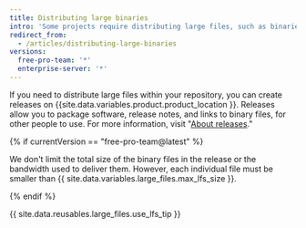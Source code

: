 ```yaml
---
title: Distributing large binaries
intro: 'Some projects require distributing large files, such as binaries or installers, in addition to distributing source code.'
redirect_from:
  - /articles/distributing-large-binaries
versions:
  free-pro-team: '*'
  enterprise-server: '*'
---
```


If you need to distribute large files within your repository, you can create releases on {{site.data.variables.product.product_location }}. Releases allow you to package software, release notes, and links to binary files, for other people to use. For more information, visit "[About releases](/github/administering-a-repository/about-releases)."

{% if currentVersion == "free-pro-team@latest" %}

We don't limit the total size of the binary files in the release or the bandwidth used to deliver them. However, each individual file must be smaller than {{ site.data.variables.large_files.max_lfs_size }}.

{% endif %}

{{ site.data.reusables.large_files.use_lfs_tip }}
